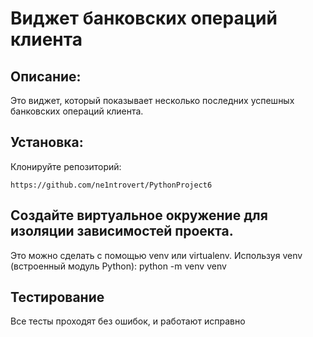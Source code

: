 # Виджет банковских операций клиента
## Описание:
Это виджет, который показывает несколько последних успешных банковских операций клиента.
## Установка: 
Клонируйте репозиторий:
```
https://github.com/ne1ntrovert/PythonProject6
```
## Создайте виртуальное окружение для изоляции зависимостей проекта. 
Это можно сделать с помощью venv или virtualenv. Используя venv (встроенный модуль Python): python -m venv venv

## Тестирование
Все тесты проходят без ошибок, и работают исправно